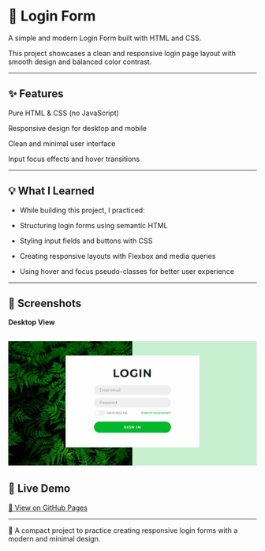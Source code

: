 # 🔑 Login Form

A simple and modern Login Form built with HTML and CSS.

This project showcases a clean and responsive login page layout with smooth design and balanced color contrast.

---

## ✨ Features

Pure HTML & CSS (no JavaScript)

Responsive design for desktop and mobile

Clean and minimal user interface

Input focus effects and hover transitions

---

## 💡 What I Learned


- While building this project, I practiced:

- Structuring login forms using semantic HTML

- Styling input fields and buttons with CSS

- Creating responsive layouts with Flexbox and media queries

- Using hover and focus pseudo-classes for better user experience

---

## 📸 Screenshots
**Desktop View**

![Desktop View](photo_2025-06-13_23-04-12.jpg)
---

## 🚀 Live Demo

[🔗 View on GitHub Pages](https://amirhosseinjamalian.github.io/html-css-practices/mini-projects/Login_page_2/)

---


🧠 A compact project to practice creating responsive login forms with a modern and minimal design.

